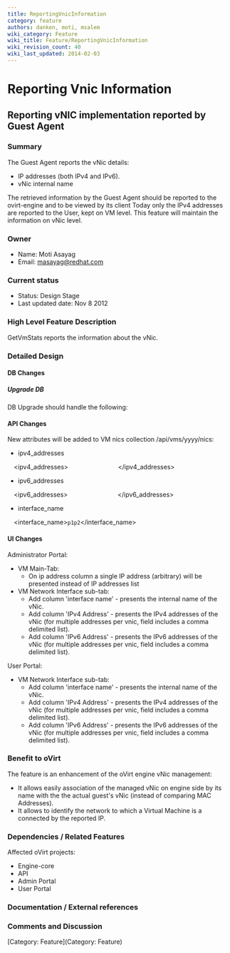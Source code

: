 ```yaml
---
title: ReportingVnicInformation
category: feature
authors: danken, moti, msalem
wiki_category: Feature
wiki_title: Feature/ReportingVnicInformation
wiki_revision_count: 40
wiki_last_updated: 2014-02-03
---
```


# Reporting Vnic Information

## Reporting vNIC implementation reported by Guest Agent

### Summary

The Guest Agent reports the vNic details:

*   IP addresses (both IPv4 and IPv6).
*   vNic internal name

The retrieved information by the Guest Agent should be reported to the ovirt-engine and to be viewed by its client
Today only the IPv4 addresses are reported to the User, kept on VM level. This feature will maintain the information on vNic level.

### Owner

*   Name: Moti Asayag
*   Email: masayag@redhat.com

### Current status

*   Status: Design Stage
*   Last updated date: Nov 8 2012

### High Level Feature Description

GetVmStats reports the information about the vNic.

### Detailed Design

#### DB Changes

##### Upgrade DB

DB Upgrade should handle the following:

#### API Changes

New attributes will be added to VM nics collection /api/vms/yyyy/nics:

*   ipv4_addresses

`  `<ipv4_addresses>
`      `<ip address='1.1.1.1'/>
`      `<ip address='2.2.2.2'/>
`  `</ipv4_addresses>

*   ipv6_addresses

`  `<ipv6_addresses>
`      `<ip address='2001:0db8:85a3:0042:0000:8a2e:0370:7335'/>
`      `<ip address='2001:0db8:85a3:0042:0000:8a2e:0370:7336'/>
`  `</ipv6_addresses>

*   interface_name

`  `<interface_name>`p1p2`</interface_name>

#### UI Changes

Administrator Portal:

*   VM Main-Tab:
    -   On ip address column a single IP address (arbitrary) will be presented instead of IP addresses list
*   VM Network Interface sub-tab:
    -   Add column 'interface name' - presents the internal name of the vNic.
    -   Add column 'IPv4 Address' - presents the IPv4 addresses of the vNic (for multiple addresses per vnic, field includes a comma delimited list).
    -   Add column 'IPv6 Address' - presents the IPv6 addresses of the vNic (for multiple addresses per vnic, field includes a comma delimited list).

User Portal:

*   VM Network Interface sub-tab:
    -   Add column 'interface name' - presents the internal name of the vNic.
    -   Add column 'IPv4 Address' - presents the IPv4 addresses of the vNic (for multiple addresses per vnic, field includes a comma delimited list).
    -   Add column 'IPv6 Address' - presents the IPv6 addresses of the vNic (for multiple addresses per vnic, field includes a comma delimited list).

### Benefit to oVirt

The feature is an enhancement of the oVirt engine vNic management:

*   It allows easily association of the managed vNic on engine side by its name with the the actual guest's vNic (instead of comparing MAC Addresses).
*   It allows to identify the network to which a Virtual Machine is a connected by the reported IP.

### Dependencies / Related Features

Affected oVirt projects:

*   Engine-core
*   API
*   Admin Portal
*   User Portal

### Documentation / External references

### Comments and Discussion

[Category: Feature](Category: Feature)
